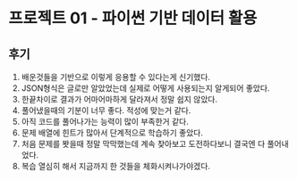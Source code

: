 # 프로젝트 01 - 파이썬 기반 데이터 활용

## 후기

1. 배운것들을 기반으로 이렇게 응용할 수 있다는게 신기했다.
2. JSON형식은 글로만 알았었는데 실제로 어떻게 사용되는지 알게되어 좋았다.
3. 한끝차이로 결과가 어마어마하게 달라져서 정말 쉽지 않았다.
4. 풀어냈을때의 기분이 너무 좋다. 적성에 맞는거 같다.
5. 아직 코드를 풀어나가는 능력이 많이 부족한거 같다.
6. 문제 배열에 힌트가 많아서 단계적으로 학습하기 좋았다.
7. 처음 문제를 봣을때 정말 막막했는데 계속 찾아보고 도전하다보니 결국엔 다 풀어내었다.
8. 복습 열심히 해서 지금까지 한 것들을 체화시켜나가야겠다.